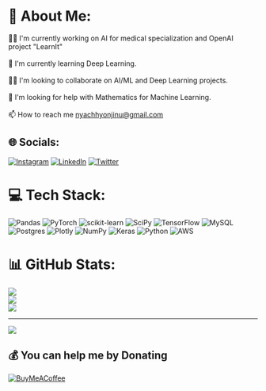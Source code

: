 # 💫 About Me:
👩‍💻 I'm currently working on AI for medical specialization and OpenAI project "LearnIt" <br><br>🧠 I'm currently learning Deep Learning.<br><br>👯‍♀️ I'm looking to collaborate on AI/ML and Deep Learning projects.<br><br>🤔 I'm looking for help with Mathematics for Machine Learning.<br><br>📫 How to reach me nyachhyonjinu@gmail.com


## 🌐 Socials:
[![Instagram](https://img.shields.io/badge/Instagram-%23E4405F.svg?logo=Instagram&logoColor=white)](https://instagram.com/jinunyachhyon) [![LinkedIn](https://img.shields.io/badge/LinkedIn-%230077B5.svg?logo=linkedin&logoColor=white)](https://linkedin.com/in/jinu-nyachhyon-982423aa) [![Twitter](https://img.shields.io/badge/Twitter-%231DA1F2.svg?logo=Twitter&logoColor=white)](https://twitter.com/nyachhyonjinu) 

# 💻 Tech Stack:
![Pandas](https://img.shields.io/badge/pandas-%23150458.svg?style=for-the-badge&logo=pandas&logoColor=white) ![PyTorch](https://img.shields.io/badge/PyTorch-%23EE4C2C.svg?style=for-the-badge&logo=PyTorch&logoColor=white) ![scikit-learn](https://img.shields.io/badge/scikit--learn-%23F7931E.svg?style=for-the-badge&logo=scikit-learn&logoColor=white) ![SciPy](https://img.shields.io/badge/SciPy-%230C55A5.svg?style=for-the-badge&logo=scipy&logoColor=%white) ![TensorFlow](https://img.shields.io/badge/TensorFlow-%23FF6F00.svg?style=for-the-badge&logo=TensorFlow&logoColor=white) ![MySQL](https://img.shields.io/badge/mysql-%2300f.svg?style=for-the-badge&logo=mysql&logoColor=white) ![Postgres](https://img.shields.io/badge/postgres-%23316192.svg?style=for-the-badge&logo=postgresql&logoColor=white) ![Plotly](https://img.shields.io/badge/Plotly-%233F4F75.svg?style=for-the-badge&logo=plotly&logoColor=white) ![NumPy](https://img.shields.io/badge/numpy-%23013243.svg?style=for-the-badge&logo=numpy&logoColor=white) ![Keras](https://img.shields.io/badge/Keras-%23D00000.svg?style=for-the-badge&logo=Keras&logoColor=white) ![Python](https://img.shields.io/badge/python-3670A0?style=for-the-badge&logo=python&logoColor=ffdd54) ![AWS](https://img.shields.io/badge/AWS-%23FF9900.svg?style=for-the-badge&logo=amazon-aws&logoColor=white)
# 📊 GitHub Stats:
![](https://github-readme-stats.vercel.app/api?username=jinunyachhyon&theme=dark&hide_border=false&include_all_commits=false&count_private=false)<br/>
![](https://github-readme-streak-stats.herokuapp.com/?user=jinunyachhyon&theme=dark&hide_border=false)<br/>
![](https://github-readme-stats.vercel.app/api/top-langs/?username=jinunyachhyon&theme=dark&hide_border=false&include_all_commits=false&count_private=false&layout=compact)

---
[![](https://visitcount.itsvg.in/api?id=jinunyachhyon&icon=0&color=0)](https://visitcount.itsvg.in)

  ## 💰 You can help me by Donating
  [![BuyMeACoffee](https://img.shields.io/badge/Buy%20Me%20a%20Coffee-ffdd00?style=for-the-badge&logo=buy-me-a-coffee&logoColor=black)](https://buymeacoffee.com/jinunyachhyon) 

  
<!-- Proudly created with GPRM ( https://gprm.itsvg.in ) -->
